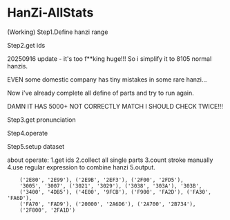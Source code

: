 # HanZi-AllStats
(Working)
Step1.Define hanzi range

Step2.get ids

20250916 update - it's too f**king huge!!! So i simplify it to 8105 normal hanzis.

EVEN some domestic company has tiny mistakes in some rare hanzi...

Now i've already complete all define of parts and try to run again.

DAMN IT HAS 5000+ NOT CORRECTLY MATCH I SHOULD CHECK TWICE!!!

Step3.get pronunciation

Step4.operate

Step5.setup dataset

about operate:
1.get ids
2.collect all single parts
3.count stroke manually
4.use regular expression to combine hanzi
5.output.

        ('2E80', '2E99'), ('2E9B', '2EF3'), ('2F00', '2FD5'),
        '3005', '3007', ('3021', '3029'), ('3038', '303A'), '303B',
        ('3400', '4DB5'), ('4E00', '9FCB'), ('F900', 'FA2D'), ('FA30', 'FA6D'),
        ('FA70', 'FAD9'), ('20000', '2A6D6'), ('2A700', '2B734'),
        ('2F800', '2FA1D')
